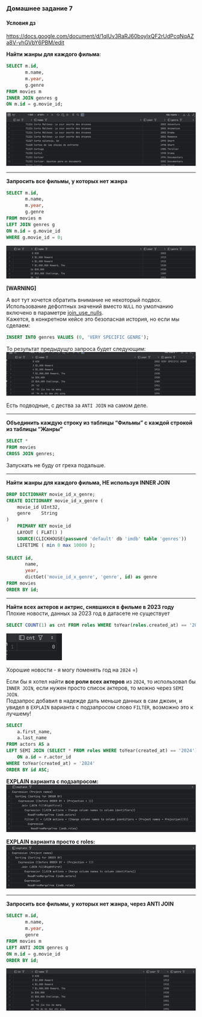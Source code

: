 ### Домашнее задание 7
#### Условия дз    
https://docs.google.com/document/d/1qIUv3RaRJ60boylxQF2rUdPcqNqAZa8V-yhGVbY6PBM/edit


**Найти жанры для каждого фильма**:

```sql
SELECT m.id,
       m.name,
       m.year,
       g.genre
FROM movies m
INNER JOIN genres g
ON m.id = g.movie_id;
```

![img.png](screenshots/img.png)


--- 

**Запросить все фильмы, у которых нет жанра**
```sql
SELECT m.id,
       m.name,
       m.year,
       g.genre
FROM movies m
LEFT JOIN genres g
ON m.id = g.movie_id
WHERE g.movie_id = 0;
```

![img_1.png](screenshots/img_1.png)


**[WARNING]**

А вот тут хочется обратить внимание не некоторый подвох.   
Использование дефолтных значений вместо `NULL` по умолчанию включено в параметре [join_use_nulls](https://clickhouse.com/docs/en/operations/settings/settings#join_use_nulls).      
Кажется, в конкретном кейсе это безопасная история, но если мы сделаем:
```sql
INSERT INTO genres VALUES (0, 'VERY SPECIFIC GENRE');
```

То результат предыдущго запроса будет следующим:    
![img_2.png](screenshots/img_2.png)

Есть подводные, c дества за `ANTI JOIN` на самом деле.   

-----

**Объединить каждую строку из таблицы “Фильмы” с каждой строкой из таблицы “Жанры”**
```sql
SELECT *
FROM movies
CROSS JOIN genres;
```
Запускать не буду от греха подальше.   


---- 

**Найти жанры для каждого фильма, НЕ используя INNER JOIN**
```sql
DROP DICTIONARY movie_id_x_genre;
CREATE DICTIONARY movie_id_x_genre (
    movie_id UInt32,
    genre    String
)
    PRIMARY KEY movie_id
    LAYOUT ( FLAT() )
    SOURCE(CLICKHOUSE(password 'default' db 'imdb' table 'genres'))
    LIFETIME ( min 0 max 10000 );

SELECT id,
       name,
       year,
       dictGet('movie_id_x_genre', 'genre', id) as genre
FROM movies
ORDER BY id;
```

----


**Найти всех актеров и актрис, снявшихся в фильме в 2023 году**   
Плохие новости, данных за 2023 год в датасете не существует
```sql
SELECT COUNT(1) as cnt FROM roles WHERE toYear(roles.created_at) == '2023';
```
![img_4.png](screenshots/img_4.png)

Хорошие новости - я могу поменять год на `2024` =)

Если бы я хотел найти **все роли всех актеров** из `2024`, то использовал бы `INNER JOIN`, если нужен просто список актеров, то можно через `SEMI JOIN`.   
Подзапрос добавил в надежде дать меньше данных в сам джоин, и увидел в `EXPLAIN` варианта с подзапросом слово `FILTER`, возможно это к лучшему! 

```sql
SELECT
    a.first_name,
    a.last_name
FROM actors AS a
LEFT SEMI JOIN (SELECT * FROM roles WHERE toYear(created_at) == '2024') AS r
    ON a.id = r.actor_id
WHERE toYear(created_at) = '2024'
ORDER BY id ASC;
```

**EXPLAIN варианта с подзапросом:**
![img_5.png](screenshots/img_5.png)


**EXPLAIN варианта просто с roles:**
![img_6.png](screenshots/img_6.png)

----


**Запросить все фильмы, у которых нет жанра, через ANTI JOIN**

```sql
SELECT m.id,
       m.name,
       m.year,
       genre
FROM movies m
LEFT ANTI JOIN genres g
ON m.id = g.movie_id
ORDER BY id;
```

![img_3.png](screenshots/img_3.png)